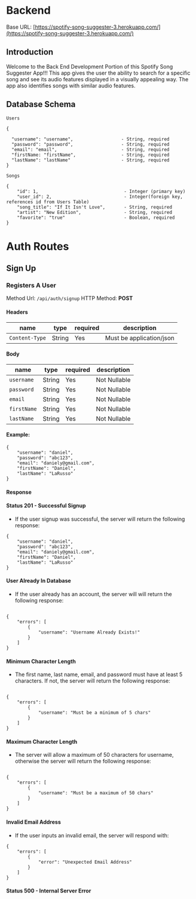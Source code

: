 # Backend

Base URL: [https://spotify-song-suggester-3.herokuapp.com/](https://spotify-song-suggester-3.herokuapp.com/)

## Introduction
Welcome to the Back End Development Portion of this Spotify Song Suggester App!!! 
This app gives the user the ability to search for a specific song and see its audio features displayed in a visually appealing way. The app also identifies songs with similar audio features.

## Database Schema

`Users`

```
{
  
  "username": "username",                  - String, required
  "password": "password",                  - String, required 
  "email": "email",                        - String, required
  "firstName: "firstName",                 - String, required
  "lastName": "lastName"                   - String, required
}

```

`Songs`

```
{
    "id": 1,                                - Integer (primary key)
    "user_id": 2,                           - Integer(foreign key, references id from Users Table)
    "song_title": "If It Isn't Love",       - String, required
    "artist": "New Edition",                - String, required
    "favorite": "true"                      - Boolean, required
}

```

# Auth Routes

## Sign Up
### Registers A User
Method Url: ``` /api/auth/signup ```
HTTP Method: **POST**

#### Headers

| name           | type   | required | description              |
| -------------- | ------ | -------- | ------------------------ |
| `Content-Type` | String | Yes      | Must be application/json |

#### Body

| name        | type   | required | description    |
| ----------- | ------ | -------- | -------------- |
| `username`  | String | Yes      | Not Nullable   |
| `password`  | String | Yes      | Not Nullable   |
| `email`     | String | Yes      | Not Nullable   |
| `firstName` | String | Yes      | Not Nullable   |
| `lastName`  | String | Yes      | Not Nullable   |


#### Example:

```
{
	"username": "daniel",
	"password": "abc123",
	"email": "daniely@gmail.com",
	"firstName": "Daniel",
	"lastName": "LaRusso"
}

```

#### Response 

#### Status 201 - Successful Signup
- If the user signup was successful, the server will return the following  response:

```
{
	"username": "daniel",
	"password": "abc123",
	"email": "daniely@gmail.com",
	"firstName": "Daniel",
	"lastName": "LaRusso"
}

```

#### User Already In Database
- If the user already has an account, the server will will return the following  response:

```

{
    "errors": [
        {
            "username": "Username Already Exists!"
        }
    ]
}

```

#### Minimum Character Length
- The first name, last name, email, and password must have at least 5 characters.  If not, the server will return the following response:

```

{
    "errors": [
        {
            "username": "Must be a minimum of 5 chars"
        }
    ]
}

```

#### Maximum Character Length
- The server will allow a maximum of 50 characters for username, otherwise the server will return the following response:

```

{
    "errors": [
        {
            "username": "Must be a maximum of 50 chars"
        }
    ]
}

```

#### Invalid Email Address
- If the user inputs an invalid email, the server will respond with:

```
{
    "errors": [
        {
            "error": "Unexpected Email Address"
        }
    ]
}

```

#### Status 500 - Internal Server Error







